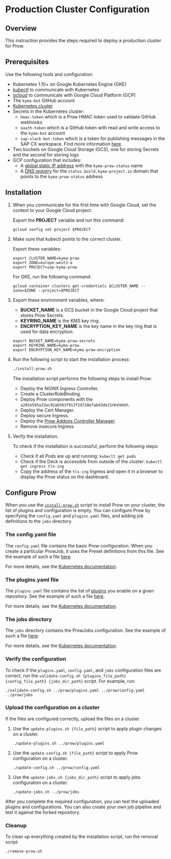 # Production Cluster Configuration

## Overview

This instruction provides the steps required to deploy a production cluster for Prow.

## Prerequisites

Use the following tools and configuration:

- Kubernetes 1.10+ on Google Kubernetes Engine (GKE)
- [kubectl](https://kubernetes.io/docs/tasks/tools/install-kubectl/) to communicate with Kubernetes
- [gcloud](https://cloud.google.com/sdk/gcloud/) to communicate with Google Cloud Platform (GCP)
- The `kyma-bot` GitHub account
- [Kubernetes cluster](./prow-installation-on-forks.md#provision-a-cluster)
- Secrets in the Kubernetes cluster:
  - `hmac-token` which is a Prow HMAC token used to validate GitHub webhooks
  - `oauth-token` which is a GitHub token with read and write access to the `kyma-bot` account
  - `sap-slack-bot-token` which is a token for publishing messages in the SAP CX workspace. Find more information [here](https://api.slack.com/docs/token-types#bot).
- Two buckets on Google Cloud Storage (GCS), one for storing Secrets and the second for storing logs
- GCP configuration that includes:
  - A [global static IP address](https://cloud.google.com/compute/docs/ip-addresses/reserve-static-external-ip-address) with the `kyma-prow-status` name
  - A [DNS registry](https://cloud.google.com/dns/docs/quickstart#create_a_managed_public_zone) for the `status.build.kyma-project.io` domain that points to the `kyma-prow-status` address

## Installation

1. When you communicate for the first time with Google Cloud, set the context to your Google Cloud project.

   Export the **PROJECT** variable and run this command:

   ```
   gcloud config set project $PROJECT
   ```

2. Make sure that kubectl points to the correct cluster.

   Export these variables:

   ```
   export CLUSTER_NAME=kyma-prow
   export ZONE=europe-west3-a
   export PROJECT=sap-kyma-prow
   ```

   For GKE, run the following command:

   ```
   gcloud container clusters get-credentials $CLUSTER_NAME --zone=$ZONE --project=$PROJECT
   ```

3. Export these environment variables, where:

   - **BUCKET_NAME** is a GCS bucket in the Google Cloud project that stores Prow Secrets.
   - **KEYRING_NAME** is the KMS key ring.
   - **ENCRYPTION_KEY_NAME** is the key name in the key ring that is used for data encryption.

   ```
   export BUCKET_NAME=kyma-prow-secrets
   export KEYRING_NAME=kyma-prow
   export ENCRYPTION_KEY_NAME=kyma-prow-encryption
   ```

4. Run the following script to start the installation process:

   ```bash
   ./install-prow.sh
   ```

   The installation script performs the following steps to install Prow:

   - Deploy the NGINX Ingress Controller.
   - Create a ClusterRoleBinding.
   - Deploy Prow components with the `a202e595a33ac92ab503f913f2d710efabd3de21`revision.
   - Deploy the Cert Manager.
   - Deploy secure Ingress.
   - Deploy the [Prow Addons Controller Manager](../../development/prow-addons-ctrl-manager/README.md).
   - Remove insecure Ingress.

5. Verify the installation.

   To check if the installation is successful, perform the following steps:

   - Check if all Pods are up and running:
     `kubeclt get pods`
   - Check if the Deck is accessible from outside of the cluster:
     `kubectl get ingress tls-ing`
   - Copy the address of the `tls-ing` Ingress and open it in a browser to display the Prow status on the dashboard.

## Configure Prow

When you use the [`install-prow.sh`](../../prow/install-prow.sh) script to install Prow on your cluster, the list of plugins and configuration is empty. You can configure Prow by specifying the `config.yaml` and `plugins.yaml` files, and adding job definitions to the `jobs` directory.

### The config.yaml file

The `config.yaml` file contains the basic Prow configuration. When you create a particular ProwJob, it uses the Preset definitions from this file. See the example of such a file [here](../../prow/config.yaml).

For more details, see the [Kubernetes documentation](https://github.com/kubernetes/test-infra/blob/master/prow/getting_started_deploy.md#add-more-jobs-by-modifying-configyaml).

### The plugins.yaml file

The `plugins.yaml` file contains the list of [plugins](https://status.build.kyma-project.io/plugins) you enable on a given repository. See the example of such a file [here](../../prow/plugins.yaml).

For more details, see the [Kubernetes documentation](https://github.com/kubernetes/test-infra/blob/master/prow/getting_started_deploy.md#enable-some-plugins-by-modifying-pluginsyaml).

### The jobs directory

The `jobs` directory contains the ProwJobs configuration. See the example of such a file [here](../../prow/jobs).

For more details, see the [Kubernetes documentation](https://github.com/kubernetes/test-infra/blob/master/prow/getting_started_deploy.md#add-more-jobs-by-modifying-configyaml).

### Verify the configuration

To check if the `plugins.yaml`, `config.yaml`, and `jobs` configuration files are correct, run the `validate-config.sh {plugins_file_path} {config_file_path} {jobs_dir_path}` script. For example, run:

```
./validate-config.sh ../prow/plugins.yaml ../prow/config.yaml ../prow/jobs
```

### Upload the configuration on a cluster

If the files are configured correctly, upload the files on a cluster.

1. Use the `update-plugins.sh {file_path}` script to apply plugin changes on a cluster.

   ```
   ./update-plugins.sh ../prow/plugins.yaml
   ```

2. Use the `update-config.sh {file_path}` script to apply Prow configuration on a cluster.

   ```
   ./update-config.sh ../prow/config.yaml
   ```

3. Use the `update-jobs.sh {jobs_dir_path}` script to apply jobs configuration on a cluster.

   ```
   ./update-jobs.sh ../prow/jobs
   ```

After you complete the required configuration, you can test the uploaded plugins and configurations. You can also create your own job pipeline and test it against the forked repository.

### Cleanup

To clean up everything created by the installation script, run the removal script:

```
./remove-prow.sh
```
